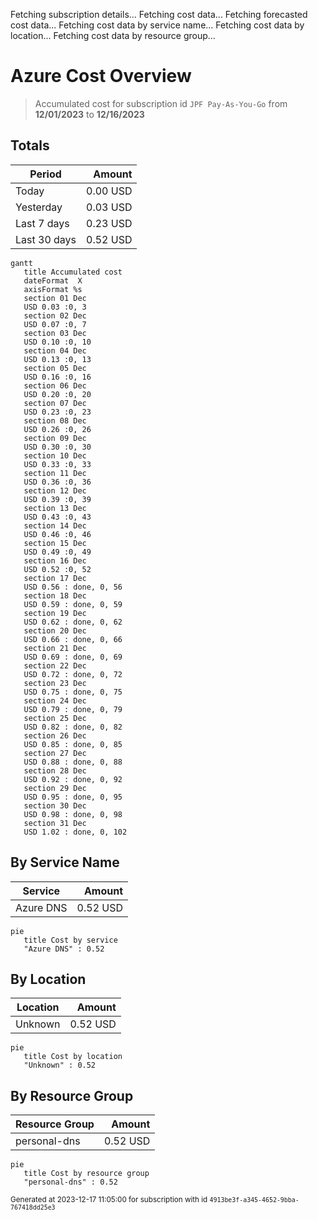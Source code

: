Fetching subscription details...
Fetching cost data...
Fetching forecasted cost data...
Fetching cost data by service name...
Fetching cost data by location...
Fetching cost data by resource group...
# Azure Cost Overview

> Accumulated cost for subscription id `JPF Pay-As-You-Go` from **12/01/2023** to **12/16/2023**

## Totals

|Period|Amount|
|---|---:|
|Today|0.00 USD|
|Yesterday|0.03 USD|
|Last 7 days|0.23 USD|
|Last 30 days|0.52 USD|

```mermaid
gantt
   title Accumulated cost
   dateFormat  X
   axisFormat %s
   section 01 Dec
   USD 0.03 :0, 3
   section 02 Dec
   USD 0.07 :0, 7
   section 03 Dec
   USD 0.10 :0, 10
   section 04 Dec
   USD 0.13 :0, 13
   section 05 Dec
   USD 0.16 :0, 16
   section 06 Dec
   USD 0.20 :0, 20
   section 07 Dec
   USD 0.23 :0, 23
   section 08 Dec
   USD 0.26 :0, 26
   section 09 Dec
   USD 0.30 :0, 30
   section 10 Dec
   USD 0.33 :0, 33
   section 11 Dec
   USD 0.36 :0, 36
   section 12 Dec
   USD 0.39 :0, 39
   section 13 Dec
   USD 0.43 :0, 43
   section 14 Dec
   USD 0.46 :0, 46
   section 15 Dec
   USD 0.49 :0, 49
   section 16 Dec
   USD 0.52 :0, 52
   section 17 Dec
   USD 0.56 : done, 0, 56
   section 18 Dec
   USD 0.59 : done, 0, 59
   section 19 Dec
   USD 0.62 : done, 0, 62
   section 20 Dec
   USD 0.66 : done, 0, 66
   section 21 Dec
   USD 0.69 : done, 0, 69
   section 22 Dec
   USD 0.72 : done, 0, 72
   section 23 Dec
   USD 0.75 : done, 0, 75
   section 24 Dec
   USD 0.79 : done, 0, 79
   section 25 Dec
   USD 0.82 : done, 0, 82
   section 26 Dec
   USD 0.85 : done, 0, 85
   section 27 Dec
   USD 0.88 : done, 0, 88
   section 28 Dec
   USD 0.92 : done, 0, 92
   section 29 Dec
   USD 0.95 : done, 0, 95
   section 30 Dec
   USD 0.98 : done, 0, 98
   section 31 Dec
   USD 1.02 : done, 0, 102
```

## By Service Name

|Service|Amount|
|---|---:|
|Azure DNS|0.52 USD|

```mermaid
pie
   title Cost by service
   "Azure DNS" : 0.52
```

## By Location

|Location|Amount|
|---|---:|
|Unknown|0.52 USD|

```mermaid
pie
   title Cost by location
   "Unknown" : 0.52
```

## By Resource Group

|Resource Group|Amount|
|---|---:|
|personal-dns|0.52 USD|

```mermaid
pie
   title Cost by resource group
   "personal-dns" : 0.52
```

<sup>Generated at 2023-12-17 11:05:00 for subscription with id `4913be3f-a345-4652-9bba-767418dd25e3`</sup>

